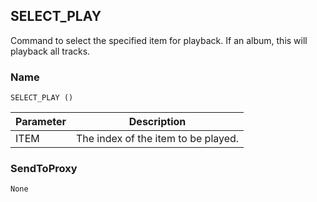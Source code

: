 ## SELECT\_PLAY

Command to select the specified item for playback. If an album, this will playback all tracks.


### Name

`SELECT_PLAY ()`


| Parameter | Description                         |
| --------- | ----------------------------------- |
| ITEM      | The index of the item to be played. |


### SendToProxy

`None`
